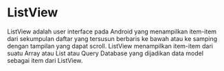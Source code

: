 # ListView
ListView adalah user interface pada Android yang menampilkan item-item  dari sekumpulan daftar yang tersusun berbaris ke bawah atau ke samping dengan  tampilan yang dapat scroll. ListView menampilkan item-item dari suatu Array  atau List atau Query Database yang dijadikan data model sebagai item dari  ListView.
